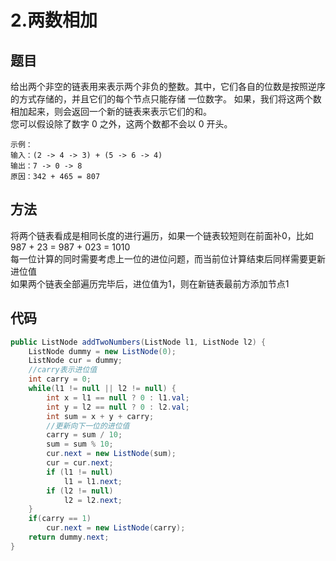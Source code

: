 # 2.两数相加

## 题目
给出两个非空的链表用来表示两个非负的整数。其中，它们各自的位数是按照逆序的方式存储的，并且它们的每个节点只能存储 一位数字。
如果，我们将这两个数相加起来，则会返回一个新的链表来表示它们的和。  
您可以假设除了数字 0 之外，这两个数都不会以 0 开头。

    示例：
    输入：(2 -> 4 -> 3) + (5 -> 6 -> 4)
    输出：7 -> 0 -> 8
    原因：342 + 465 = 807
    
## 方法
将两个链表看成是相同长度的进行遍历，如果一个链表较短则在前面补0，比如 987 + 23 = 987 + 023 = 1010  
每一位计算的同时需要考虑上一位的进位问题，而当前位计算结束后同样需要更新进位值  
如果两个链表全部遍历完毕后，进位值为1，则在新链表最前方添加节点1


## 代码
```java
public ListNode addTwoNumbers(ListNode l1, ListNode l2) {
    ListNode dummy = new ListNode(0);
    ListNode cur = dummy;
    //carry表示进位值
    int carry = 0;
    while(l1 != null || l2 != null) {
        int x = l1 == null ? 0 : l1.val;
        int y = l2 == null ? 0 : l2.val;
        int sum = x + y + carry;
        //更新向下一位的进位值
        carry = sum / 10;
        sum = sum % 10;
        cur.next = new ListNode(sum);
        cur = cur.next;
        if (l1 != null)
            l1 = l1.next;
        if (l2 != null)
            l2 = l2.next;
    }
    if(carry == 1)
        cur.next = new ListNode(carry);
    return dummy.next;
}
```
